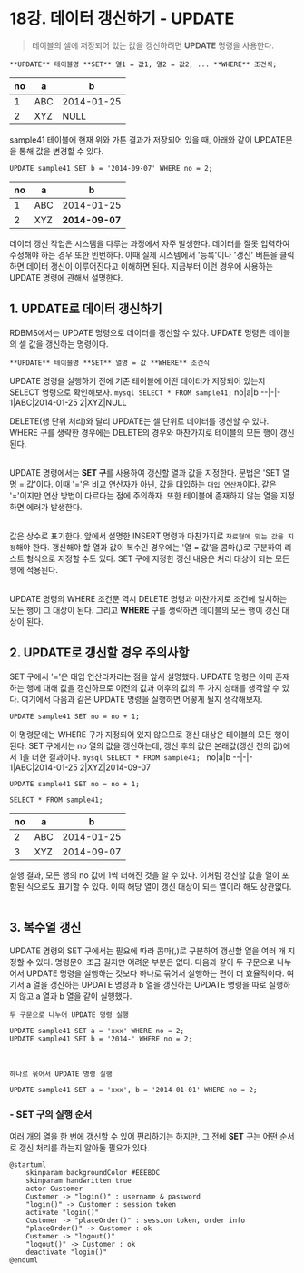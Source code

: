 # 18강. 데이터 갱신하기 - UPDATE

> 테이블의 셀에 저장되어 있는 값을 갱신하려면 **UPDATE** 명령을 사용한다. 

```mysql
**UPDATE** 테이블명 **SET** 열1 = 값1, 열2 = 값2, ... **WHERE** 조건식;
```

no|a|b
--|-|-
1|ABC|2014-01-25
2|XYZ|NULL

sample41 테이블에 현재 위와 가튼 결과가 저장되어 있을 때, 아래와 같이 UPDATE문을 통해 값을 변경할 수 있다. <br>
```mysql
UPDATE sample41 SET b = '2014-09-07' WHERE no = 2;
```
no|a|b
--|-|-
1|ABC|2014-01-25
2|XYZ|**2014-09-07**

데이터 갱신 작업은 시스템을 다루는 과정에서 자주 발생한다. 데이터를 잘못 입력하여 수정해야 하는 경우 또한 빈번하다. 이때 실제 시스템에서 '등록'이나 
'갱신' 버튼을 클릭하면 데이터 갱신이 이루어진다고 이해하면 된다. 지금부터 이런 경우에 사용하는 UPDATE 명령에 관해서 설명한다. 

## 1. UPDATE로 데이터 갱신하기 
RDBMS에서는 UPDATE 명령으로 데이터를 갱신할 수 있다. UPDATE 명령은 테이블의 셀 값을 갱신하는 명령이다. 
```mysql
**UPDATE** 테이블명 **SET** 열명 = 값 **WHERE** 조건식 
```
UPDATE 명령을 실행하기 전에 기존 테이블에 어떤 데이터가 저장되어 있는지 SELECT 명령으로 확인해보자.
```mysql SELECT * FROM sample41;```
no|a|b
--|-|-
1|ABC|2014-01-25
2|XYZ|NULL

DELETE(행 단위 처리)와 달리 UPDATE는 셀 단위로 데이터를 갱신할 수 있다. WHERE 구를 생략한 경우에는 DELETE의 경우와 마찬가지로 테이블의 모든 행이 갱신된다. <br> <br>

UPDATE 명령에서는 **SET 구**를 사용하여 갱신할 열과 값을 지정한다. 문법은 'SET 열명 = 값'이다. 이때 '='은 비교 연산자가 아닌, 값을 대입하는 ```대입 연산자```이다. 
같은 '='이지만 연산 방법이 다르다는 점에 주의하자. 또한 테이블에 존재하지 않는 열을 지정하면 에러가 발생한다. <br> <br>

값은 상수로 표기한다. 앞에서 설명한 INSERT 명령과 마찬가지로 ```자료형에 맞는 값을 지정```해야 한다. 갱신해야 할 열과 값이 복수인 경우에는 '열 = 값'을 콤마(,)로 
구분하여 리스트 형식으로 지정할 수도 있다. SET 구에 지정한 갱신 내용은 처리 대상이 되는 모든 행에 적용된다. <br> <br>

UPDATE 명령의 WHERE 조건문 역시 DELETE 명령과 마찬가지로 조건에 일치하는 모든 행이 그 대상이 된다. 그리고 **WHERE** 구를 생략하면 테이블의 모든 행이 갱신 대상이 된다. 

## 2. UPDATE로 갱신할 경우 주의사항 
SET 구에서 '='은 대입 연산라자라는 점을 앞서 설명했다. UPDATE 명령은 이미 존재하는 행에 대해 값을 갱신하므로 이전의 값과 이후의 값의 두 가지 상태를 생각할 수 있다. 여기에서 다음과 같은 
UPDATE 명령을 실행하면 어떻게 될지 생각해보자. 
```mysql
UPDATE sample41 SET no = no + 1;
```
이 명령문에는 WHERE 구가 지정되어 있지 않으므로 갱신 대상은 테이블의 모든 행이 된다. SET 구에서는 no 열의 값을 갱신하는데, 갱신 후의 값은 본래값(갱신 전의 값)에서 1을 더한 결과이다. 
```mysql SELECT * FROM sample41; ```
no|a|b
--|-|-
1|ABC|2014-01-25
2|XYZ|2014-09-07
```mysql
UPDATE sample41 SET no = no + 1;

SELECT * FROM sample41;
```
no|a|b
--|-|-
2|ABC|2014-01-25
3|XYZ|2014-09-07

실행 결과, 모든 행의 no 값에 1씩 더해진 것을 알 수 있다. 이처럼 갱신할 값을 열이 포함된 식으로도 표기할 수 있다. 이때 해당 열이 갱신 대상이 되는 열이라 해도 상관없다. <br> <br>

## 3. 복수열 갱신 
UPDATE 명령의 SET 구에서는 필요에 따라 콤마(,)로 구분하여 갱신할 열을 여러 개 지정할 수 있다. 
명령문이 조금 길지만 어려운 부분은 없다. 다음과 같이 두 구문으로 나누어서 UPDATE 명령을 실행하는 것보다 하나로 묶어서 실행하는 편이 더 효율적이다. 
여기서 a 열을 갱신하는 UPDATE 명령과 b 열을 갱신하는 UPDATE 명령을 따로 실행하지 않고 a 열과 b 열을 같이 실행했다. 

```두 구문으로 나누어 UPDATE 명령 실행```

```mysql
UPDATE sample41 SET a = 'xxx' WHERE no = 2;
UPDATE sample41 SET b = '2014-' WHERE no = 2;
```
<br>

```하나로 묶어서 UPDATE 명령 실행```

```mysql
UPDATE sample41 SET a = 'xxx', b = '2014-01-01' WHERE no = 2;
```
### - SET 구의 실행 순서 
여러 개의 열을 한 번에 갱신할 수 있어 편리하기는 하지만, 그 전에 **SET** 구는 어떤 순서로 갱신 처리를 하는지 알아둘 필요가 있다. 

```plantuml
@startuml
    skinparam backgroundColor #EEEBDC
    skinparam handwritten true
    actor Customer
    Customer -> "login()" : username & password
    "login()" -> Customer : session token
    activate "login()"
    Customer -> "placeOrder()" : session token, order info
    "placeOrder()" -> Customer : ok
    Customer -> "logout()"
    "logout()" -> Customer : ok
    deactivate "login()"
@enduml
```
